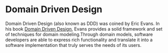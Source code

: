 # Domain Driven Design

Domain Driven Design (also known as DDD) was coined by Eric Evans. In his book [Domain Driven Design](https://www.amazon.com/Domain-Driven-Design-Tackling-Complexity-Software/dp/0321125215), Evans provides a solid framework and set of techniques for domain modeling.Through domain models, software developers are able to express rich functionality and translate it into a software implementation that truly serves the needs of its users.
